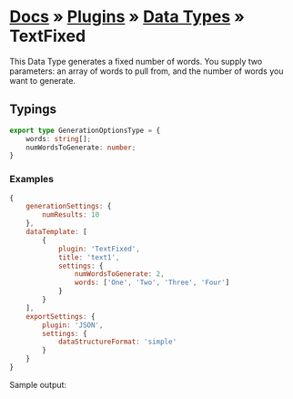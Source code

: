 # [Docs](../../../../../docs/README.md) &raquo; [Plugins](../../README.md) &raquo; [Data Types](../README.md) &raquo; TextFixed

This Data Type generates a fixed number of words. You supply two parameters: an array of words to pull from, and the number
of words you want to generate.

## Typings

```typescript
export type GenerationOptionsType = {
	words: string[];
	numWordsToGenerate: number;
}
```

### Examples

```javascript
{
    generationSettings: {
        numResults: 10
    },
    dataTemplate: [
        {
            plugin: 'TextFixed',
            title: 'text1',
            settings: {
                numWordsToGenerate: 2,
                words: ['One', 'Two', 'Three', 'Four']
            }
        }
    ],
    exportSettings: {
        plugin: 'JSON',
        settings: {
            dataStructureFormat: 'simple'
        }
    }
}
```

Sample output: 

```javascript

```
